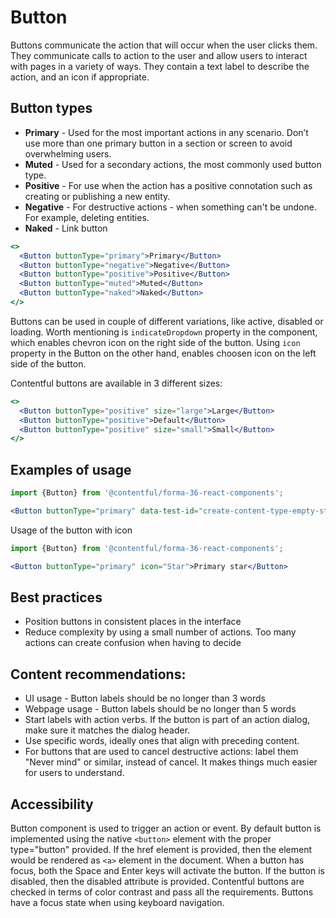# Button

Buttons communicate the action that will occur when the user clicks them. They communicate calls to action to the user and allow users to interact with pages in a variety of ways. They contain a text label to describe the action, and an icon if appropriate.

## Button types

- **Primary** - Used for the most important actions in any scenario. Don’t use more than one primary button in a section or screen to avoid overwhelming users.
- **Muted** - Used for a secondary actions, the most commonly used button type.
- **Positive** - For use when the action has a positive connotation such as creating or publishing a new entity.
- **Negative** - For destructive actions - when something can't be undone. For example, deleting entities.
- **Naked** - Link button

```jsx
<>
  <Button buttonType="primary">Primary</Button>
  <Button buttonType="negative">Negative</Button>
  <Button buttonType="positive">Positive</Button>
  <Button buttonType="muted">Muted</Button>
  <Button buttonType="naked">Naked</Button>
</>
```
Buttons can be used in couple of different variations, like active, disabled or loading. Worth mentioning is `indicateDropdown` property in the component, which enables chevron icon on the right side of the button. Using `icon` property in the Button on the other hand, enables choosen icon on the left side of the button.

Contentful buttons are available in 3 different sizes: 
```jsx
<>
  <Button buttonType="positive" size="large">Large</Button>
  <Button buttonType="positive">Default</Button>
  <Button buttonType="positive" size="small">Small</Button>
</>
```

## Examples of usage

```jsx
import {Button} from '@contentful/forma-36-react-components';

<Button buttonType="primary" data-test-id="create-content-type-empty-state">Add content type</Button>

```

Usage of the button with icon

```jsx
import {Button} from '@contentful/forma-36-react-components';

<Button buttonType="primary" icon="Star">Primary star</Button>

```

## Best practices

- Position buttons in consistent places in the interface
- Reduce complexity by using a small number of actions. Too many actions can create confusion when having to decide

## Content recommendations:

 - UI usage - Button labels should be no longer than 3 words
 - Webpage usage - Button labels should be no longer than 5 words
 - Start labels with action verbs. If the button is part of an action dialog, make sure it matches the dialog header.
 - Use specific words, ideally ones that align with preceding content.
 - For buttons that are used to cancel destructive actions: label them "Never mind" or similar, instead of cancel. It makes things much easier for users to understand.

## Accessibility

Button component is used to trigger an action or event. By default button is implemented using the native `<button>` element with the proper type="button" provided. If the href element is provided, then the element would be rendered as `<a>` element in the document.
When a button has focus, both the Space and Enter keys will activate the button. If the button is disabled, then the disabled attribute is provided.
Contentful buttons are checked in terms of color contrast and pass all the requirements.
Buttons have a focus state when using keyboard navigation.
